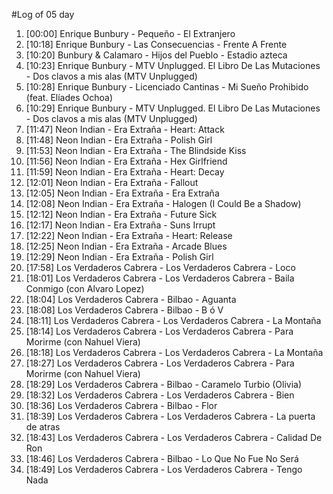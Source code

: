 #Log of 05 day

1. [00:00] Enrique Bunbury - Pequeño - El Extranjero
1. [10:18] Enrique Bunbury - Las Consecuencias - Frente A Frente
1. [10:20] Bunbury & Calamaro - Hijos del Pueblo - Estadio azteca
1. [10:23] Enrique Bunbury - MTV Unplugged. El Libro De Las Mutaciones - Dos clavos a mis alas (MTV Unplugged)
1. [10:28] Enrique Bunbury - Licenciado Cantinas - Mi Sueño Prohibido (feat. Elíades Ochoa)
1. [10:29] Enrique Bunbury - MTV Unplugged. El Libro De Las Mutaciones - Dos clavos a mis alas (MTV Unplugged)
1. [11:47] Neon Indian - Era Extraña - Heart: Attack
1. [11:48] Neon Indian - Era Extraña - Polish Girl
1. [11:53] Neon Indian - Era Extraña - The Blindside Kiss
1. [11:56] Neon Indian - Era Extraña - Hex Girlfriend
1. [11:59] Neon Indian - Era Extraña - Heart: Decay
1. [12:01] Neon Indian - Era Extraña - Fallout
1. [12:05] Neon Indian - Era Extraña - Era Extraña
1. [12:08] Neon Indian - Era Extraña - Halogen (I Could Be a Shadow)
1. [12:12] Neon Indian - Era Extraña - Future Sick
1. [12:17] Neon Indian - Era Extraña - Suns Irrupt
1. [12:22] Neon Indian - Era Extraña - Heart: Release
1. [12:25] Neon Indian - Era Extraña - Arcade Blues
1. [12:29] Neon Indian - Era Extraña - Polish Girl
1. [17:58] Los Verdaderos Cabrera - Los Verdaderos Cabrera - Loco
1. [18:01] Los Verdaderos Cabrera - Los Verdaderos Cabrera - Baila Conmigo (con Alvaro Lopez)
1. [18:04] Los Verdaderos Cabrera - Bilbao - Aguanta
1. [18:08] Los Verdaderos Cabrera - Bilbao - B ó V
1. [18:11] Los Verdaderos Cabrera - Los Verdaderos Cabrera - La Montaña
1. [18:14] Los Verdaderos Cabrera - Los Verdaderos Cabrera - Para Morirme (con Nahuel Viera)
1. [18:18] Los Verdaderos Cabrera - Los Verdaderos Cabrera - La Montaña
1. [18:27] Los Verdaderos Cabrera - Los Verdaderos Cabrera - Para Morirme (con Nahuel Viera)
1. [18:29] Los Verdaderos Cabrera - Bilbao - Caramelo Turbio (Olivia)
1. [18:32] Los Verdaderos Cabrera - Los Verdaderos Cabrera - Bien
1. [18:36] Los Verdaderos Cabrera - Bilbao - Flor
1. [18:39] Los Verdaderos Cabrera - Los Verdaderos Cabrera - La puerta de atras
1. [18:43] Los Verdaderos Cabrera - Los Verdaderos Cabrera - Calidad De Ron
1. [18:46] Los Verdaderos Cabrera - Bilbao - Lo Que No Fue No Será
1. [18:49] Los Verdaderos Cabrera - Los Verdaderos Cabrera - Tengo Nada
